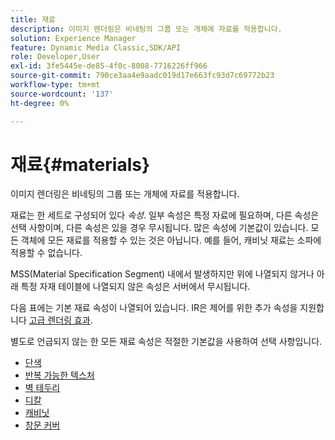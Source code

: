 ```yaml
---
title: 재료
description: 이미지 렌더링은 비네팅의 그룹 또는 개체에 자료를 적용합니다.
solution: Experience Manager
feature: Dynamic Media Classic,SDK/API
role: Developer,User
exl-id: 3fe5445e-de85-4f0c-8008-7716226ff966
source-git-commit: 790ce3aa4e9aadc019d17e663fc93d7c69772b23
workflow-type: tm+mt
source-wordcount: '137'
ht-degree: 0%

---
```


# 재료{#materials}

이미지 렌더링은 비네팅의 그룹 또는 개체에 자료를 적용합니다.

재료는 한 세트로 구성되어 있다 *속성*. 일부 속성은 특정 자료에 필요하며, 다른 속성은 선택 사항이며, 다른 속성은 있을 경우 무시됩니다. 많은 속성에 기본값이 있습니다. 모든 객체에 모든 재료를 적용할 수 있는 것은 아닙니다. 예를 들어, 캐비닛 재료는 소파에 적용할 수 없습니다.

MSS(Material Specification Segment) 내에서 발생하지만 위에 나열되지 않거나 아래 특정 자재 테이블에 나열되지 않은 속성은 서버에서 무시됩니다.

다음 표에는 기본 재료 속성이 나열되어 있습니다. IR은 제어를 위한 추가 속성을 지원합니다 [고급 렌더링 효과](../../../../../../ir-api/http-protocol/image-rendering-api-ref/c-ir-http-protocol-ref/c-ir-http-protocol-syntax-and-features/c-ir-advanced-render-effects/c-ir-advanced-render-effects.md#concept-bf8b6d8460244b9cacc7f4a3df4c5281).

별도로 언급되지 않는 한 모든 재료 속성은 적절한 기본값을 사용하여 선택 사항입니다.

* [단색](r-ir-solid-colors.md)
* [반복 가능한 텍스처](r-ir-repeatable-textures.md)
* [벽 테두리](r-ir-wall-borders.md)
* [디칼](r-ir-decals.md)
* [캐비닛](r-ir-cabinets.md)
* [창문 커버](r-ir-window-coverings.md)
